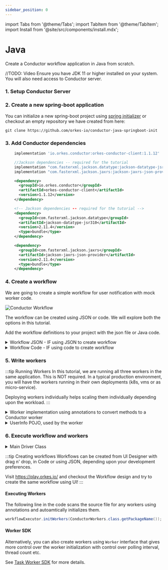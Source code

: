 ```yaml
---
sidebar_position: 0
---
```

import Tabs from '@theme/Tabs';
import TabItem from '@theme/TabItem';
import Install from '@site/src/components/install.mdx';


# Java
Create a Conductor workflow application in Java from scratch.

//TODO: Video
Ensure you have JDK 11 or higher installed on your system.  You will also need access to Conductor server.
### 1. Setup Conductor Server

<Install/>

### 2. Create a new spring-boot application
You can initialize a new spring-boot project using [spring initializer](https://start.spring.io/) or checkout an empty repository we have created from here:
```shell
git clone https://github.com/orkes-io/conductor-java-springboot-init
```
### 3. Add Conductor dependencies
<Tabs>
<TabItem value="Gradle" label="Gradle">

```groovy
    implementation 'io.orkes.conductor:orkes-conductor-client:1.1.12'

    //Jackson dependencies -- required for the tutorial
    implementation "com.fasterxml.jackson.datatype:jackson-datatype-jsr310:2.11.4!!"
    implementation "com.fasterxml.jackson.jaxrs:jackson-jaxrs-json-provider:2.11.4!!"
```
</TabItem>
<TabItem value="Maven" label="Maven">

```xml
    <dependency>
      <groupId>io.orkes.conductor</groupId>
      <artifactId>orkes-conductor-client</artifactId>
      <version>1.1.12</version>
    </dependency>

    <!-- Jackson dependencies -- required for the tutorial -->
    <dependency>
      <groupId>com.fasterxml.jackson.datatype</groupId>
      <artifactId>jackson-datatype-jsr310</artifactId>
      <version>2.11.4</version>
      <type>bundle</type>
    </dependency>

    <dependency>
      <groupId>com.fasterxml.jackson.jaxrs</groupId>
      <artifactId>jackson-jaxrs-json-provider</artifactId>
      <version>2.11.4</version>
      <type>bundle</type>
    </dependency>

```
</TabItem>
</Tabs>

### 4. Create a workflow
We are going to create a simple workflow for user notification with mock worker code.

<div style={{width:"30%"}}>

![Conductor Workflow](/img/simple_wf.png)

</div>

The workflow can be created using JSON or code.  We will explore both the options in this tutorial.

Add the workflow definitions to your project with the json file or Java code.

<details><summary>Workflow JSON - IF using JSON to create workflow</summary>
<p>

Create a file named workflow.json inside **src/main/resources** folder and paste the following:

```json title="workflow.json"
{
  "name": "user_notification",
  "version": 1,
  "tasks": [
    {
      "name": "get_user_info",
      "taskReferenceName": "get_user_info",
      "inputParameters": {
        "userId": "${workflow.input.userId}"
      },
      "type": "SIMPLE"
    },
    {
      "name": "emailorsms",
      "taskReferenceName": "emailorsms",
      "inputParameters": {
        "switchCaseValue": "${workflow.input.notificationPref}"
      },
      "type": "SWITCH",
      "decisionCases": {
        "EMAIL": [
          {
            "name": "send_email",
            "taskReferenceName": "send_email",
            "inputParameters": {
              "email": "${get_user_info.output.email}"
            },
            "type": "SIMPLE"
          }
        ],
        "SMS": [
          {
            "name": "send_sms",
            "taskReferenceName": "send_sms",
            "inputParameters": {
              "phoneNumber": "${get_user_info.output.phoneNumber}"
            },
            "type": "SIMPLE"
          }
        ]
      },
      "defaultCase": [],
      "evaluatorType": "value-param",
      "expression": "switchCaseValue"
    }
  ],
  "inputParameters": [
    "userId",
    "notificationPref"
  ],
  "outputParameters": {},
  "schemaVersion": 2

}
```
</p>

</details>
<details><summary>Workflow Code - IF using code to create workflow</summary>
<p>

Create a new Class **Workflow** with the following inside a method.
See <a href="workflow.java">Workflow.java</a> for the complete example:

```java title="Workflow.java"

import com.netflix.conductor.sdk.workflow.def.ConductorWorkflow;
import com.netflix.conductor.sdk.workflow.def.tasks.SimpleTask;
import com.netflix.conductor.sdk.workflow.def.tasks.Switch;
import com.netflix.conductor.sdk.workflow.executor.WorkflowExecutor;

public class Workflow {

    private final WorkflowExecutor executor;

    public Workflow(WorkflowExecutor executor) {
        this.executor = executor;
    }

    public ConductorWorkflow<WorkflowInput> createWorkflow() {
        ConductorWorkflow<WorkflowInput> workflow = new ConductorWorkflow<>(executor);
        workflow.setName("user_notification");
        workflow.setVersion(1);

        SimpleTask getUserDetails = new SimpleTask("get_user_info", "get_user_info");
        getUserDetails.input("userId", "${workflow.input.userId}");

        SimpleTask sendEmail = new SimpleTask("send_email", "send_email");
        // get user details user info, which contains the email field
        sendEmail.input("email", "${get_user_info.output.email}");

        SimpleTask sendSMS = new SimpleTask("send_sms", "send_sms");
        // get user details user info, which contains the phone Number field
        sendSMS.input("phoneNumber", "${get_user_info.output.phoneNumber}");

        Switch emailOrSMS = new Switch("emailorsms", "${workflow.input.notificationPref}")
                .switchCase(WorkflowInput.NotificationPreference.EMAIL.name(), sendEmail)
                .switchCase(WorkflowInput.NotificationPreference.SMS.name(), sendSMS);

        workflow.add(getUserDetails);
        workflow.add(emailOrSMS);

        return workflow;

    }
}

```
</p>
</details>


### 5. Write workers
:::tip Running Workers
In this tutorial, we are running all three workers in the same application.  This is NOT required.
In a typical production environment, you will have the workers running in their own deployments (k8s, vms or as micro-service).

Deploying workers individually helps scaling them individually depending upon the workload.
:::

<details><summary>Worker implementation using annotations to convert methods to a Conductor worker</summary>
<p>
Create Worker.java and add the following:

```java title="Workers.java"
import com.netflix.conductor.sdk.workflow.task.InputParam;
import com.netflix.conductor.sdk.workflow.task.WorkerTask;

public class ConductorWorkers {

    @WorkerTask("get_user_info")
    public UserInfo getUserInfo(@InputParam("userId") String userId) {
        UserInfo userInfo =  new UserInfo("User X", userId);
        userInfo.setEmail(userId + "@example.com");
        userInfo.setPhoneNumber("555-555-5555");
        return userInfo;
    }

    @WorkerTask("send_email")
    public void sendEmail(@InputParam("email") String email) {
        System.out.println("Sending email to " + email);
    }

    @WorkerTask("send_sms")
    public void sendSMS(@InputParam("phoneNumber") String phoneNumber) {
        System.out.println("Sending sms to " + phoneNumber);
    }
}

```
</p></details>

<details><summary>UserInfo POJO, used by the worker</summary>
<p>
Create UserInfo.java and add the following:

```java
public class UserInfo {

    private String name;

    private String id;

    private String email;

    private String phoneNumber;

    public UserInfo() {}

    public UserInfo(String name, String id) {
        this.name = name;
        this.id = id;
    }

    public String getName() {
        return name;
    }

    public void setName(String name) {
        this.name = name;
    }

    public String getId() {
        return id;
    }

    public void setId(String id) {
        this.id = id;
    }

    public String getEmail() {
        return email;
    }

    public void setEmail(String email) {
        this.email = email;
    }

    public String getPhoneNumber() {
        return phoneNumber;
    }

    public void setPhoneNumber(String phoneNumber) {
        this.phoneNumber = phoneNumber;
    }
}
```
</p>
</details>


### 6. Execute workflow and workers

<details><summary>Main Driver Class</summary>
<p>

Create a new Class **Main** with the following inside a method.
See <a href="Main.java">Main.java</a> for the complete example:

```java title="Main.java"

import com.google.common.util.concurrent.Uninterruptibles;
import com.netflix.conductor.common.config.ObjectMapperProvider;
import com.netflix.conductor.common.metadata.workflow.StartWorkflowRequest;
import com.netflix.conductor.common.metadata.workflow.WorkflowDef;
import com.netflix.conductor.sdk.workflow.executor.WorkflowExecutor;
import io.orkes.conductor.client.ApiClient;
import io.orkes.conductor.client.MetadataClient;
import io.orkes.conductor.client.OrkesClients;
import io.orkes.conductor.client.WorkflowClient;
import io.orkes.samples.quickstart.workers.ConductorWorkers;
import org.apache.commons.lang3.StringUtils;

import java.io.InputStream;
import java.io.InputStreamReader;
import java.util.Map;
import java.util.concurrent.TimeUnit;

public class Main {

    public static void main(String[] args) throws Exception {

        //ApiClient used to communicate to the Conductor Server
        ApiClient apiClient = getApiClient();

        OrkesClients orkesClients = new OrkesClients(apiClient);
        WorkflowClient workflowClient = orkesClients.getWorkflowClient();
        MetadataClient metadataClient = orkesClients.getMetadataClient();

        WorkflowExecutor workflowExecutor = new WorkflowExecutor(orkesClients.getTaskClient(),
                workflowClient, orkesClients.getMetadataClient(), 10);

        //Start the workers
        workflowExecutor.initWorkers(ConductorWorkers.class.getPackageName());
        String workflowName = "user_notification";
        Integer workflowVersion = 1;

        //=================== IMPORTANT ===================//
        /*TODO: Uncomment the following lines IF you are creating workflow using code */
        //=================== IMPORTANT ===================//
        /*
        UserNotificationWorkflow notificationWorkflow = new UserNotificationWorkflow(workflowExecutor);
        ConductorWorkflow<WorkflowInput> conductorWorkflow = notificationWorkflow.createWorkflow();
        workflowName = conductorWorkflow.getName();
        workflowVersion = conductorWorkflow.getVersion();
        conductorWorkflow.registerWorkflow(true);
        */


        //=================== IMPORTANT ===================//
        /*TODO: Uncomment the following lines IF you are creating workflow using JSON */
        //=================== IMPORTANT ===================//
        /*
        //Read the workflow definition from the file
        InputStream is = Main.class.getResourceAsStream("/workflow.json");
        //Register the workflow on the server
        metadataClient.registerWorkflowDef(new ObjectMapperProvider().getObjectMapper().readValue(new InputStreamReader(is), WorkflowDef.class));
        */

        StartWorkflowRequest startWorkflowReq = new StartWorkflowRequest()
                .withName(workflowName)
                .withVersion(workflowVersion)
                .withInput(Map.of("userId", "userA"));

        String workflowId = workflowClient.startWorkflow(startWorkflowReq);
        String url = getExecutionURL(apiClient, workflowId);

        //Give a couple of seconds for workers to poll and complete the workflow
        Uninterruptibles.sleepUninterruptibly(2, TimeUnit.SECONDS);

        System.out.println();
        System.out.println("=======================================================================================");
        System.out.println("UserNotificationWorkflow Execution Completed");
        System.out.println("UserNotificationWorkflow Id: " + workflowId);
        System.out.println("UserNotificationWorkflow Execution Flow UI: " + url);
        System.out.println("=======================================================================================");

        //Exit
        System.exit(0);

    }

    private static ApiClient getApiClient() {
        String key = System.getenv("KEY");
        String secret = System.getenv("SECRET");
        String conductorServer = System.getenv("CONDUCTOR_SERVER_URL");
        ApiClient apiClient;
        if (conductorServer == null) {
            conductorServer = "http://localhost:8080/api";
        }
        if (StringUtils.isNotBlank(key)) {
            apiClient = new ApiClient(conductorServer, key, secret);
        } else {
            apiClient = new ApiClient(conductorServer);
        }

        return apiClient;
    }

    private static String getExecutionURL(ApiClient apiClient, String workflowId) {
        if(apiClient.getHost().equals("localhost")) {
            return "http://localhost:5000/execution/" + workflowId;
        }
        return apiClient.getBasePath().replaceAll("api", "execution") + "/" + workflowId;
    }

}

```
</p>
</details>

:::tip Creating workflows
Workflows can be created from UI Designer with drag n' drop, in Code or using JSON, depending upon your development preferences.

Visit https://play.orkes.io/ and checkout the Workflow design and try to create the same workflow using UI!
:::

#### Executing Workers
The following line in the code scans the source file for any workers using annotations and autoamtically initializes them.
```java
workflowExecutor.initWorkers(ConductorWorkers.class.getPackageName());
```

#### Worker SDK

Alternatively, you can also create workers using `Worker` interface that gives more control over the worker initialization with control over polling interval, thread count etc.

See [Task Worker SDK](/docs/worker) for more details.
